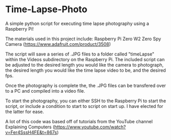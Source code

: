 # Time-Lapse-Photo

A simple python script for executing time lapse photography using a Raspberry Pi!

The materials used in this project include:
    Raspberry Pi Zero W2
    Zero Spy Camera (https://www.adafruit.com/product/3508)
    
The script will save a series of .JPG files to a folder called "timeLapse" within the Videos subdirectory on the Raspberry Pi. The included script can be adjusted to the desired length you would like the camera to photograph, the desired length you would like the time lapse video to be, and the desired fps. 

Once the photography is complete the, the .JPG files can be transfered over to a PC and compiled into a video file.

To start the photography, you can either SSH to the Raspberry Pi to start the script, or include a condition to start to script on start up. I have elected for the latter for ease.

A lot of this code was based off of tutorials from the YouTube channel Explaining Computers (https://www.youtube.com/watch?v=Fer4SssH4FE&t=867s)
